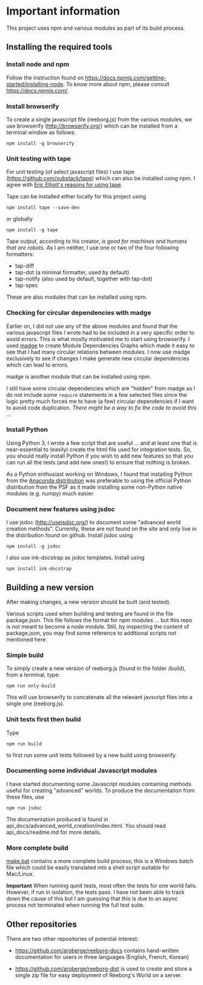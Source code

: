 # Important information

This project uses npm and various modules as part of its build process.

## Installing the required tools

### Install node and npm 

Follow the instruction found on https://docs.npmjs.com/getting-started/installing-node.
To know more about npm, please consult https://docs.npmjs.com/.

### Install browserify

To create a single javascript file (reeborg.js) from the various modules,
we use browserify (http://browserify.org/) which can be installed from 
a terminal window as follows: 

`npm install -g browserify`

### Unit testing with tape

For unit testing (of select javascript files) I use tape 
(https://github.com/substack/tape) which can also be installed using npm.
I agree with [Eric Elliott's reasons for using tape](https://medium.com/javascript-scene/why-i-use-tape-instead-of-mocha-so-should-you-6aa105d8eaf4#.5sqscrl18).

Tape can be installed either locally for this project using 

`npm install tape --save-dev`

or globally

`npm install -g tape`

Tape output, according to his creator, 
_is good for machines and humans that are robots_. As I am neither, 
I use one or two of the four following formatters:

* tap-diff
* tap-dot  (a minimal formatter, used by default)
* tap-notify (also used by default, together with tap-dot)
* tap-spec

These are also modules that can be installed using npm.

### Checking for circular dependencies with madge

Earlier on, I did not use any of the above modules and found that 
the various javascript files I wrote had to be included in a very specific
order to avoid errors. This is what mostly motivated me to start
using browserify. I used [madge](https://github.com/pahen/madge)
to create Module Dependencies Graphs which made it easy to see that 
I had many circular relations between modules.  I now use madge 
exclusively to see if changes I make generate new circular dependencies which 
can lead to errors.

madge is another module that can be installed using npm.

I still have some circular dependencies which are "hidden" from madge as 
I do not include some `require` statements in a few selected files since the 
logic pretty much forces me to have (a few) circular dependencies if I 
want to avoid code duplication. _There might be a way to fix the code to 
avoid this_ ...

### Install Python

Using Python 3, I wrote a few script that are useful ... and at least one 
that is near-essential to (easily) create the html file used for 
integration tests.  So, you should really install Python if you wish to 
add new features so that you can run all the tests (and add new ones!)
to ensure that nothing is broken.

As a Python enthusiast working on Windows, 
I found that installing Python from the 
[Anaconda distribution](https://www.continuum.io/downloads) was preferable
to using the official Python distribution from the PSF as it made 
installing some non-Python native modules (e.g. numpy) much easier.

### Document new features using jsdoc

I use jsdoc (http://usejsdoc.org/) 
to document some "advanced world creation methods".
Currently, these are not found on the site and only live in the 
distribution found on github. Install jsdoc using

`npm install -g jsdoc`

I also use ink-docstrap as jsdoc templates. Install using 

`npm install ink-docstrap`


## Building a new version

After making changes, a new version should be built (and tested).

Various scripts used when building and testing are found in the 
file package.json.  This file follows the format for npm modules ... but 
this repo is not meant to become a node module.  Still, by inspecting
the content of package.json, you may find some reference to additional
scripts not mentioned here.

### Simple build

To simply create a new version of reeborg.js (found in the folder /build), 
from a terminal, type:

`npm run only-build`

This will use browserify to concatenate all the relevant javscript files 
into a single one (reeborg.js).

### Unit tests first then build

Type

`npm run build`

to first run some unit tests followed by a new build using browserify.

### Documenting some individual Javascript modules

I have started documenting some Javascript modules containing 
methods useful for creating "advanced" worlds. To produce the documentation
from these files, use 

`npm run jsdoc`

The documentation produced is found in api_docs/advanced_world_creation/index.html.
You should read api_docs/readme.md for more details.

### More complete build

[make.bat](https://github.com/aroberge/reeborg/blob/master/make.bat) 
contains a more complete build process; this is a Windows batch file which 
could be easily translated into a shell script suitable for Mac/Linux.

**Important** When running qunit tests, most often the tests for one 
world fails. However, if run in isolation, the tests pass. 
I have not been able to track down the cause of this but I am guessing that this
is due to an async process not terminated when running the full test suite.

## Other repositories

There are two other repositories of potential interest:

* https://github.com/aroberge/reeborg-docs contains hand-written documentation 
  for users in three languages (English, French, Korean)

* https://github.com/aroberge/reeborg-dist is used to create and store a single zip file 
  for easy deployment of Reeborg's World on a server.
